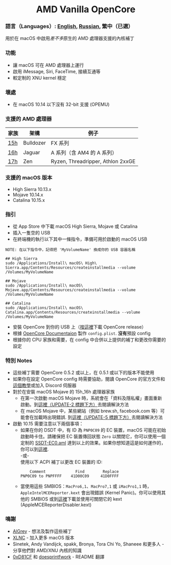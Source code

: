 <span align="center">
<h1>AMD Vanilla OpenCore</h1>
</span>

### 語言（Languages）: [English](../README.md), [Russian](./README_RUS.md), 繁中（已選）
用於在 macOS 中啟用*差不多*原生的 AMD 處理器支援的內核補丁

### 功能
- 讓 macOS 可在 AMD 處理器上運行
- 啟用 iMessage, Siri, FaceTime, 接續互通等
- 較定制的 XNU kernel 穩定

### 壞處
- 在 macOS 10.14 以下沒有 32-bit 支援 \(OPEMU\)

### 支援的 AMD 處理器
| 家族 | 架構 | 例子 |
|--------|---------|----------|
|   [15h](https://github.com/AMD-OSX/AMD_Vanilla/tree/opencore/15h_16h)  | Bulldozer | FX 系列 |
|   [16h](https://github.com/AMD-OSX/AMD_Vanilla/tree/opencore/15h_16h)  | Jaguar | A 系列（含 AM4 的 A 系列） |
|   [17h](https://github.com/AMD-OSX/AMD_Vanilla/tree/opencore/17h) | Zen | Ryzen, Threadripper, Athlon 2xxGE | <br />

### 支援的 macOS 版本
- High Sierra 10.13.x
- Mojave 10.14.x
- Catalina 10.15.x

### 指引
- 從 App Store 中下載 macOS High Sierra, Mojave 或 Catalina
- 插入一隻空的 USB
- 在終端機的執行以下其中一條指令，準備可用於啟動的 macOS USB
```
NOTE: 在以下指令中，記得把 'MyVolumeName' 換成你的 USB 容器名稱

## High Sierra
sudo /Applications/Install\ macOS\ High\ Sierra.app/Contents/Resources/createinstallmedia --volume /Volumes/MyVolumeName

## Mojave
sudo /Applications/Install\ macOS\ Mojave.app/Contents/Resources/createinstallmedia --volume /Volumes/MyVolumeName

## Catalina
sudo /Applications/Install\ macOS\ Catalina.app/Contents/Resources/createinstallmedia --volume /Volumes/MyVolumeName
```
- 安裝 OpenCore 到你的 USB 上（[按這裡](https://github.com/acidanthera/OpenCorePkg/releases)下載 OpenCore release）
- 根據 [OpenCore Documentaion](https://github.com/acidanthera/OpenCorePkg/blob/master/Docs/Configuration.pdf) 製作 `config.plist`. **沒有**預設 config
- 根據你的 CPU 家族和需要，在 config 中合併以上提供的補丁和更改你需要的設定

### 特別 Notes
- 這些補丁需要 OpenCore 0.5.2 或以上，在 0.5.1 或以下的版本不能使用
- 如果你在設定 OpenCore config 時需要協助，閱讀 OpenCore 的官方文件和[這個教學](https://khronokernel-2.gitbook.io/opencore-vanilla-desktop-guide/)或加入 Discord 伺服器
- 對於在安裝 macOS Mojave 的 15h_16h 處理器家族
  - 在第一次啟動 macOS Mojave 時，系統會在「資料及隱私權」畫面重新啟動。到[這裡（UPDATE-2 標題下方）](https://www.insanelymac.com/forum/topic/335877-amd-mojave-kernel-development-and-testing/?do=findComment&comment=2658085)去閱讀解決方法
  - 在 macOS Mojave 中，某些網站（例如 brew.sh, facebook.com 等）可能會在加載時出現錯誤. 到[這裡（UPDATE-5 標題下方）](https://www.insanelymac.com/forum/topic/335877-amd-mojave-kernel-development-and-testing/?do=findComment&comment=2661857)去閱讀解決方法
- 啟動 10.15 需要注意以下兩個事項：
  - 如果在你的 DSDT 中，有 ID 為 `PNP0C09` 的 EC 裝置，macOS 可能在初始啟動時卡住。請確保把 EC 裝置傳回狀態 `Zero` 以關閉它，你可以使用一個定制的 [SSDT-EC0.aml](../Extra/SSDT-EC0.aml) 達到以上的效果。如果你想知道這是如何運作的，你可以到[這裡](https://github.com/acidanthera/OpenCorePkg/blob/5e020bb06b33f12fa8b404cc3d1effaa5fbc00ea/Docs/AcpiSamples/SSDT-EC.dsl#L33). <br> -或- <br> 使用以下 ACPI 補丁以更改 EC 裝置的 ID:
    ```
        Comment             Find        Replace
    PNP0C09 to PNPFFFF    41D00C09     41D0FFFF
    ```
  - 當使用這些 SMBIOS：`MacPro6,1`、`MacPro7,1` 或 `iMacPro1,1` 時， `AppleIntelMCEReporter.kext` 會出現錯誤 \(Kernel Panic\)。你可以使用其他的 SMBIOS 或到[這裡](../Extra/)下載並使用可關閉它的 kext (AppleMCEReporterDisabler.kext)

### 鳴謝
- [AlGrey](https://github.com/AlGreyy) - 想法及製作這些補丁
- [XLNC](https://github.com/XLNCs) - 加入更多 macOS 版本
- Sinetek, Andy Vandijck, spakk, Bronya, Tora Chi Yo, Shaneee 和更多人 - 分享他們對 AMD/XNU 內核的知識
- [0xD81CF](https://github.com/0xD81CF) 和 [doesprintfwork](https://github.com/doesprintfwork) - README 翻譯
